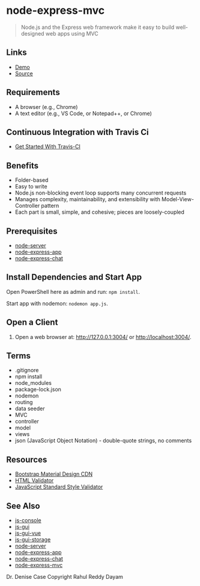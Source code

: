 # node-express-mvc

> Node.js and the Express web framework make it easy to build well-designed web apps using MVC

## Links

- [Demo](https://denisecase.github.io/node-express-mvc/)
- [Source](https://github.com/denisecase/node-express-mvc)

## Requirements

- A browser (e.g., Chrome)
- A text editor (e.g., VS Code, or Notepad++, or Chrome)

## Continuous Integration with Travis Ci

- [Get Started With Travis-CI](https://docs.travis-ci.com/user/tutorial/)

## Benefits

- Folder-based
- Easy to write
- Node.js non-blocking event loop supports many concurrent requests
- Manages complexity, maintainability, and extensibility with Model-View-Controller pattern
- Each part is small, simple, and cohesive; pieces are loosely-coupled

## Prerequisites

- [node-server](https://github.com/denisecase/node-server)
- [node-express-app](https://github.com/denisecase/node-express-app)
- [node-express-chat](https://github.com/denisecase/node-express-chat)

## Install Dependencies and Start App

Open PowerShell here as admin and run: `npm install`.

Start app with nodemon: `nodemon app.js`.

## Open a Client

1. Open a web browser at: <http://127.0.0.1:3004/> or <http://localhost:3004/>.

## Terms

- .gitignore
- npm install
- node_modules
- package-lock.json
- nodemon
- routing
- data seeder
- MVC
- controller
- model
- views
- json (JavaScript Object Notation) - double-quote strings, no comments

## Resources

- [Bootstrap Material Design CDN](https://mdbootstrap.com/md-bootstrap-cdn/)
- [HTML Validator](https://validator.w3.org/)
- [JavaScript Standard Style Validator](https://standardjs.com/demo.html)

## See Also

- [js-console](https://github.com/profcase/js-console)
- [js-gui](https://github.com/profcase/js-gui)
- [js-gui-vue](https://github.com/denisecase/js-gui-vue)
- [js-gui-storage](https://github.com/profcase/js-gui-storage)
- [node-server](https://github.com/denisecase/node-server)
- [node-express-app](https://github.com/denisecase/node-express-app)
- [node-express-chat](https://github.com/denisecase/node-express-chat)
- [node-express-mvc](https://github.com/denisecase/node-express-mvc)

Dr. Denise Case Copyright
Rahul Reddy Dayam
